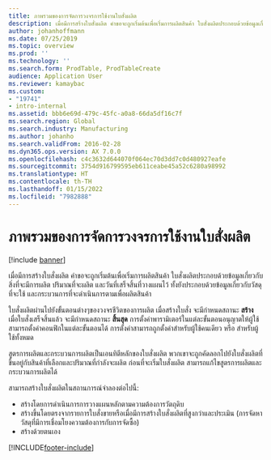 ```yaml
---
title: ภาพรวมของการจัดการวงจรการใช้งานใบสั่งผลิต
description: เมื่อมีการสร้างใบสั่งผลิต คำขอจะถูกเริ่มต้นเพื่อเริ่มการผลิตสินค้า ใบสั่งผลิตประกอบด้วยข้อมูลเกี่ยวกับสิ่งที่จะมีการผลิต ปริมาณที่จะผลิต และวันที่เสร็จสิ้นที่วางแผนไว้ ทั้งยังประกอบด้วยข้อมูลเกี่ยวกับวัสดุที่จะใช้ และกระบวนการที่จะดำเนินการตามเพื่อผลิตสินค้า
author: johanhoffmann
ms.date: 07/25/2019
ms.topic: overview
ms.prod: ''
ms.technology: ''
ms.search.form: ProdTable, ProdTableCreate
audience: Application User
ms.reviewer: kamaybac
ms.custom:
- "19741"
- intro-internal
ms.assetid: bbb6e69d-479c-45fc-a0a8-66da5df16c7f
ms.search.region: Global
ms.search.industry: Manufacturing
ms.author: johanho
ms.search.validFrom: 2016-02-28
ms.dyn365.ops.version: AX 7.0.0
ms.openlocfilehash: c4c3632d644070f064ec70d3dd7c0d480927eafe
ms.sourcegitcommit: 3754d916799595eb611ceabe45a52c6280a98992
ms.translationtype: HT
ms.contentlocale: th-TH
ms.lasthandoff: 01/15/2022
ms.locfileid: "7982888"
---
```

# <a name="production-order-lifecycle-overview"></a>ภาพรวมของการจัดการวงจรการใช้งานใบสั่งผลิต

[!include [banner](../includes/banner.md)]

เมื่อมีการสร้างใบสั่งผลิต คำขอจะถูกเริ่มต้นเพื่อเริ่มการผลิตสินค้า ใบสั่งผลิตประกอบด้วยข้อมูลเกี่ยวกับสิ่งที่จะมีการผลิต ปริมาณที่จะผลิต และวันที่เสร็จสิ้นที่วางแผนไว้ ทั้งยังประกอบด้วยข้อมูลเกี่ยวกับวัสดุที่จะใช้ และกระบวนการที่จะดำเนินการตามเพื่อผลิตสินค้า

ใบสั่งผลิตผ่านไปยังขั้นตอนต่างๆของวงจรชีวิตของการผลิต  เมื่อสร้างใบสั่ง จะมีกำหนดสถานะ **สร้าง** เมื่อใบสั่งเสร็จสิ้นแล้ว จะมีกำหนดสถานะ **สิ้นสุด** การตั้งค่าพารามิเตอร์ในแต่ละขั้นตอนอนุญาตให้ผู้ใช้สามารถตั้งค่าคอนฟิกในแต่ละขั้นตอนได้ การตั้งค่าสามารถถูกตั้งค่าสำหรับผู้ใช้คนเดียว หรือ สำหรับผู้ใช้ทั้งหมด

สูตรการผลิตและกระบวนการผลิตเป็นเอนทิตีหลักของใบสั่งผลิต พวกเขาจะถูกคัดลอกไปยังใบสั่งผลิตที่ขึ้นอยู่กับสินค้าที่เลือกและปริมาณที่กำลังจะผลิต ก่อนที่จะเริ่มใบสั่งผลิต สามารถแก้ไขสูตรการผลิตและกระบวนการผลิตได้

สามารถสร้างใบสั่งผลิตในสถานการณ์จำลองต่อไปนี้:

-   สร้างโดยการดำเนินการการวางแผนหลักตามความต้องการวัตถุดิบ
-   สร้างขึ้นโดยตรงจากรายการใบสั่งขายหรือเมื่อมีการสร้างใบสั่งผลิตที่สูงกว่าและประเมิน (การจัดหาวัสดุที่มีการเชื่อมโยงความต้องการกับการจัดซื้อ)
-   สร้างด้วยตนเอง






[!INCLUDE[footer-include](../../includes/footer-banner.md)]